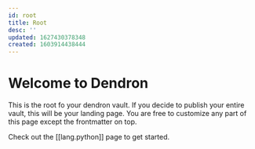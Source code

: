 ```yaml
---
id: root
title: Root
desc: ''
updated: 1627430378348
created: 1603914438444
---
```

# Welcome to Dendron

This is the root fo your dendron vault. If you decide to publish your entire vault, this will be your landing page. You are free to customize any part of this page except the frontmatter on top. 

Check out the [[lang.python]] page to get started.

